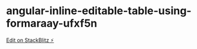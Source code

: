 # angular-inline-editable-table-using-formaraay-ufxf5n

[Edit on StackBlitz ⚡️](https://stackblitz.com/edit/angular-inline-editable-table-using-formaraay-ufxf5n)